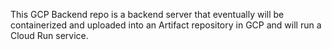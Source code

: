 This GCP Backend repo is a backend server that eventually will be containerized and uploaded into an Artifact repository in GCP and will run a Cloud Run service.
